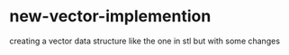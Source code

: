 # new-vector-implemention
creating a vector data structure like the one in stl but with some changes
